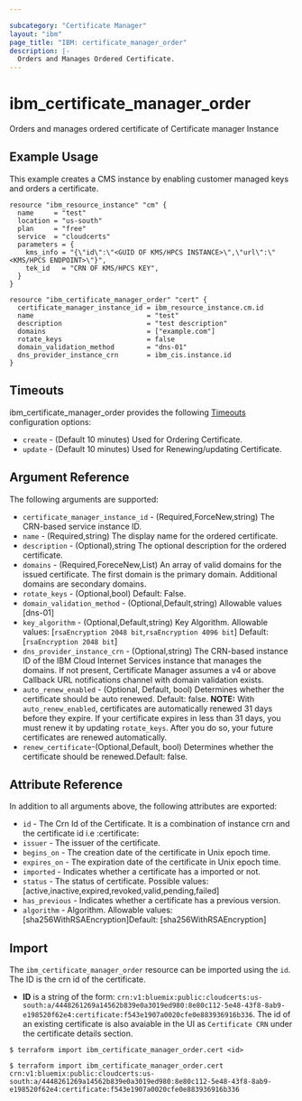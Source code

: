 ```yaml
---

subcategory: "Certificate Manager"
layout: "ibm"
page_title: "IBM: certificate_manager_order"
description: |-
  Orders and Manages Ordered Certificate.
---
```


# ibm\_certificate_manager_order

Orders and manages ordered certificate of Certificate manager Instance

## Example Usage

This example creates a CMS instance by enabling customer managed keys and orders a certificate.
``` hcl
resource "ibm_resource_instance" "cm" {
  name     = "test"
  location = "us-south"
  plan     = "free"
  service  = "cloudcerts"
  parameters = {
    kms_info = "{\"id\":\"<GUID OF KMS/HPCS INSTANCE>\",\"url\":\"<KMS/HPCS ENDPOINT>\"}",
    tek_id   = "CRN OF KMS/HPCS KEY",
  }
}

resource "ibm_certificate_manager_order" "cert" {
  certificate_manager_instance_id = ibm_resource_instance.cm.id
  name                            = "test"
  description                     = "test description"
  domains                         = ["example.com"]
  rotate_keys                     = false
  domain_validation_method        = "dns-01"
  dns_provider_instance_crn       = ibm_cis.instance.id
}
```

## Timeouts

ibm_certificate_manager_order provides the following [Timeouts](https://www.terraform.io/docs/configuration/resources.html#timeouts) configuration options:

* `create` - (Default 10 minutes) Used for Ordering Certificate.
* `update` - (Default 10 minutes) Used for Renewing/updating Certificate.

## Argument Reference

The following arguments are supported:

* `certificate_manager_instance_id` - (Required,ForceNew,string) The CRN-based service instance ID.
* `name` - (Required,string) The display name for the ordered certificate.
* `description` - (Optional),string The optional description for the ordered certificate.
* `domains` - (Required,ForeceNew,List) An array of valid domains for the issued certificate. The first domain is the primary domain. Additional domains are secondary domains.
* `rotate_keys` - (Optional,bool) Default: False.
* `domain_validation_method` - (Optional,Default,string) Allowable values [dns-01]
* `key_algorithm` - (Optional,Default,string) Key Algorithm. Allowable values: [`rsaEncryption 2048 bit`,`rsaEncryption 4096 bit`] Default: [`rsaEncryption 2048 bit`]
* `dns_provider_instance_crn` - (Optional,string) The CRN-based instance ID of the IBM Cloud Internet Services instance that manages the domains. If not present, Certificate Manager assumes a v4 or above Callback URL notifications channel with domain validation exists.
* `auto_renew_enabled` - (Optional, Default, bool) Determines whether the certificate should be auto renewed. Default: false.
    **NOTE:** With `auto_renew_enabled`, certificates are automatically renewed 31 days before they expire. If your certificate expires in less than 31 days, you must renew it by updating `rotate_keys`. After you do so, your future certificates are renewed automatically.
* `renew_certificate`-(Optional,Default, bool) Determines whether the certificate should be renewed.Default: false.

## Attribute Reference

In addition to all arguments above, the following attributes are exported:

* `id` - The Crn Id of the Certificate. It is a combination of instance crn and the certificate id i.e <instance crn>:certificate:<certID>
* `issuer` - The issuer of the certificate.
* `begins_on` - The creation date of the certificate in Unix epoch time.
* `expires_on` - The expiration date of the certificate in Unix epoch time.
* `imported` - Indicates whether a certificate has a imported or not.
* `status` - The status of certificate. Possible values: [active,inactive,expired,revoked,valid,pending,failed]
* `has_previous` - Indicates whether a certificate has a previous version.
* `algorithm` - Algorithm. Allowable values: [sha256WithRSAEncryption]Default: [sha256WithRSAEncryption]

## Import

The `ibm_certificate_manager_order` resource can be imported using the `id`. The ID is the crn id of the certificate.
* **ID** is a string of the form: `crn:v1:bluemix:public:cloudcerts:us-south:a/4448261269a14562b839e0a3019ed980:8e80c112-5e48-43f8-8ab9-e198520f62e4:certificate:f543e1907a0020cfe0e883936916b336`. The id of an existing certificate is also avaiable in the UI as `Certificate CRN` under the certificate details section.

```
$ terraform import ibm_certificate_manager_order.cert <id>

$ terraform import ibm_certificate_manager_order.cert crn:v1:bluemix:public:cloudcerts:us-south:a/4448261269a14562b839e0a3019ed980:8e80c112-5e48-43f8-8ab9-e198520f62e4:certificate:f543e1907a0020cfe0e883936916b336